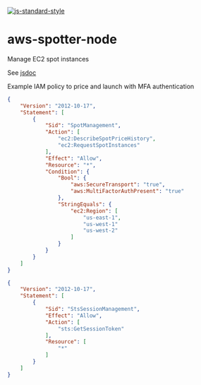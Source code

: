 [![js-standard-style](https://img.shields.io/badge/code%20style-standard-brightgreen.svg?style=flat)](https://github.com/feross/standard)

# aws-spotter-node
Manage EC2 spot instances

See [jsdoc](./doc/index.md)

Example IAM policy to price and launch with MFA authentication
```json
{
    "Version": "2012-10-17",
    "Statement": [
        {
            "Sid": "SpotManagement",
            "Action": [
                "ec2:DescribeSpotPriceHistory",
                "ec2:RequestSpotInstances"
            ],
            "Effect": "Allow",
            "Resource": "*",
            "Condition": {
                "Bool": {
                    "aws:SecureTransport": "true",
                    "aws:MultiFactorAuthPresent": "true"
                },
                "StringEquals": {
                    "ec2:Region": [
                        "us-east-1",
                        "us-west-1"
                        "us-west-2"
                    ]
                }
            }
        }
    ]
}
```

```json
{
    "Version": "2012-10-17",
    "Statement": [
        {
            "Sid": "StsSessionManagement",
            "Effect": "Allow",
            "Action": [
                "sts:GetSessionToken"
            ],
            "Resource": [
                "*"
            ]
        }
    ]
}
```
